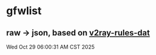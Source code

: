 # gfwlist
## raw -> json, based on [v2ray-rules-dat](https://github.com/Loyalsoldier/v2ray-rules-dat)
Wed Oct 29 06:00:31 AM CST 2025

